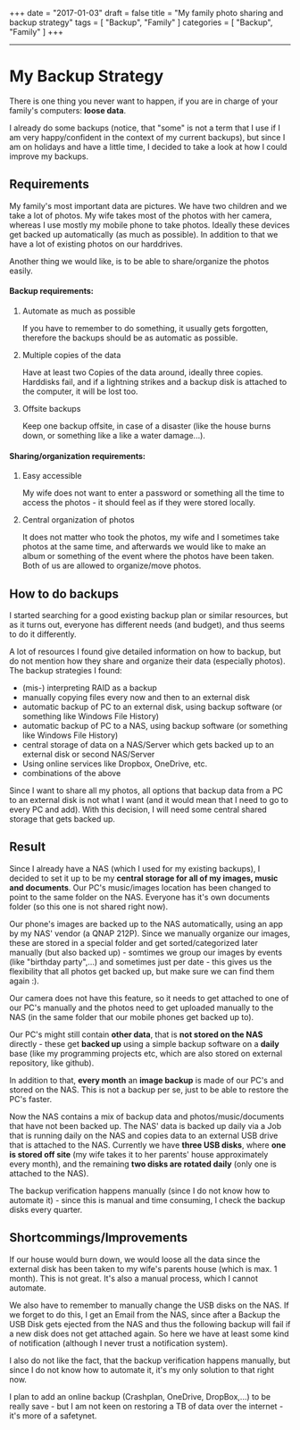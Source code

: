 +++
date = "2017-01-03"
draft = false
title = "My family photo sharing and backup strategy"
tags = [ "Backup", "Family" ]
categories = [ "Backup", "Family" ]
+++

---
# My Backup Strategy

There is one thing you never want to happen, if you are in charge of your family's computers:
**loose data**.

I already do some backups (notice, that "some" is not a term that I use if I am very happy/confident in the context of my current backups), but since I am on holidays and have a little time, I decided to take a look at how I could improve my backups.

## Requirements

My family's most important data are pictures. We have two children and we take a lot of photos.
My wife takes most of the photos with her camera, whereas I use mostly my mobile phone to take photos.
Ideally these devices get backed up automatically (as much as possible).
In addition to that we have a lot of existing photos on our harddrives.

Another thing we would like, is to be able to share/organize the photos easily.

#### Backup requirements:

1. Automate as much as possible

    If you have to remember to do something, it usually gets forgotten, therefore the backups should be as automatic as possible.


2. Multiple copies of the data

    Have at least two Copies of the data around, ideally three copies. Harddisks fail, and if a lightning strikes and a backup disk is attached to the computer, it will be lost too.


3. Offsite backups

    Keep one backup offsite, in case of a disaster (like the house burns down, or something like a like a water damage...).


#### Sharing/organization requirements:

1. Easy accessible

    My wife does not want to enter a password or something all the time to access the photos - it should feel as if they were stored locally.


2. Central organization of photos

    It does not matter who took the photos, my wife and I sometimes take photos at the same time, and afterwards we would like to make an album or something of the event where the photos have been taken. Both of us are allowed to organize/move photos.    


## How to do backups

I started searching for a good existing backup plan or similar resources, but as it turns out, everyone has different needs (and budget), and thus seems to do it differently.

A lot of resources I found give detailed information on how to backup, but do not mention how they share and organize their data (especially photos). The backup strategies I found:

* (mis-) interpreting RAID as a backup
* manually copying files every now and then to an external disk
* automatic backup of PC to an external disk, using backup software (or something like Windows File History)
* automatic backup of PC to a NAS, using backup software (or something like Windows File History)
* central storage of data on a NAS/Server which gets backed up to an external disk or second NAS/Server
* Using online services like Dropbox, OneDrive, etc.
* combinations of the above

Since I want to share all my photos, all options that backup data from a PC to an external disk is not what I want (and it would mean that I need to go to every PC and add). With this decision, I will need some central shared storage that gets backed up.


## Result

Since I already have a NAS (which I used for my existing backups), I decided to set it up to be my **central storage for all of my images, music and documents**. Our PC's music/images location has been changed to point to the same folder on the NAS. Everyone has it's own documents folder (so this one is not shared right now).

Our phone's images are backed up to the NAS automatically, using an app by my NAS' vendor (a QNAP 212P). Since we manually organize our images, these are stored in a special folder and get sorted/categorized later manually (but also backed up) - somtimes we group our images by events (like "birthday party",...) and sometimes just per date - this gives us the flexibility that all photos get backed up, but make sure we can find them again :).

Our camera does not have this feature, so it needs to get attached to one of our PC's manually and the photos need to get uploaded manually to the NAS (in the same folder that our mobile phones get backed up to).

Our PC's might still contain **other data**, that is **not stored on the NAS** directly - these get **backed up** using a simple backup software on a **daily** base (like my programming projects etc, which are also stored on external repository, like github).

In addition to that, **every month** an **image backup** is made of our PC's and stored on the NAS. This is not a backup per se, just to be able to restore the PC's faster.


Now the NAS contains a mix of backup data and photos/music/documents that have not been backed up. The NAS' data is backed up daily via a Job that is running daily on the NAS and copies data to an external USB drive that is attached to the NAS.
Currently we have **three USB disks**, where **one is stored off site** (my wife takes it to her parents' house approximately every month), and the remaining **two disks are rotated daily** (only one is attached to the NAS).

The backup verification happens manually (since I do not know how to automate it) - since this is manual and time consuming, I check the backup disks every quarter.

## Shortcommings/Improvements

If our house would burn down, we would loose all the data since the external disk has been taken to my wife's parents house (which is max. 1 month). This is not great. It's also a manual process, which I cannot automate.

We also have to remember to manually change the USB disks on the NAS. If we forget to do this, I get an Email from the NAS, since after a Backup the USB Disk gets ejected from the NAS and thus the following backup will fail if a new disk does not get attached again.
So here we have at least some kind of notification (although I never trust a notification system).

I also do not like the fact, that the backup verification happens manually, but since I do not know how to automate it, it's my only solution to that right now.

I plan to add an online backup (Crashplan, OneDrive, DropBox,...) to be really save - but I am not keen on restoring a TB of data over the internet - it's more of a safetynet.

